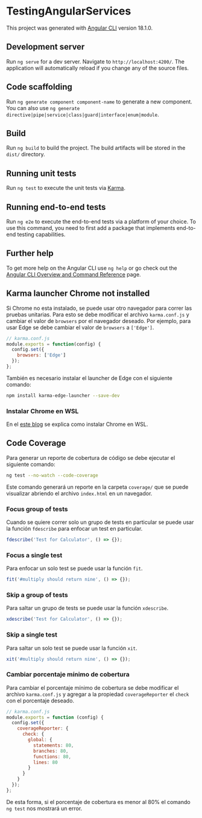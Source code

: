 # TestingAngularServices

This project was generated with [Angular CLI](https://github.com/angular/angular-cli) version 18.1.0.

## Development server

Run `ng serve` for a dev server. Navigate to `http://localhost:4200/`. The application will automatically reload if you change any of the source files.

## Code scaffolding

Run `ng generate component component-name` to generate a new component. You can also use `ng generate directive|pipe|service|class|guard|interface|enum|module`.

## Build

Run `ng build` to build the project. The build artifacts will be stored in the `dist/` directory.

## Running unit tests

Run `ng test` to execute the unit tests via [Karma](https://karma-runner.github.io).

## Running end-to-end tests

Run `ng e2e` to execute the end-to-end tests via a platform of your choice. To use this command, you need to first add a package that implements end-to-end testing capabilities.

## Further help

To get more help on the Angular CLI use `ng help` or go check out the [Angular CLI Overview and Command Reference](https://angular.dev/tools/cli) page.

##

## Karma launcher Chrome not installed

Si Chrome no esta instalado, se puede usar otro navegador para correr las pruebas unitarias. Para esto se debe modificar el archivo `karma.conf.js` y cambiar el valor de `browsers` por el navegador deseado. Por ejemplo, para usar Edge se debe cambiar el valor de `browsers` a `['Edge']`.

```javascript
// karma.conf.js
module.exports = function(config) {
  config.set({
    browsers: ['Edge']
  });
};
```

También es necesario instalar el launcher de Edge con el siguiente comando:

```bash
npm install karma-edge-launcher --save-dev
```

### Instalar Chrome en WSL

En el [este blog](https://scottspence.com/posts/use-chrome-in-ubuntu-wsl) se explica como instalar Chrome en WSL.

## Code Coverage

Para generar un reporte de cobertura de código se debe ejecutar el siguiente comando:

```bash
ng test --no-watch --code-coverage
```

Este comando generará un reporte en la carpeta `coverage/` que se puede visualizar abriendo el archivo `index.html` en un navegador.

### Focus group of tests

Cuando se quiere correr solo un grupo de tests en particular se puede usar la función `fdescribe` para enfocar un test en particular.

```typescript
fdescribe('Test for Calculator', () => {});
```

### Focus a single test

Para enfocar un solo test se puede usar la función `fit`.

```typescript
fit('#multiply should return nine', () => {});
```

### Skip a group of tests

Para saltar un grupo de tests se puede usar la función `xdescribe`.

```typescript
xdescribe('Test for Calculator', () => {});
```

### Skip a single test

Para saltar un solo test se puede usar la función `xit`.

```typescript
xit('#multiply should return nine', () => {});
```

### Cambiar porcentaje mínimo de cobertura

Para cambiar el porcentaje mínimo de cobertura se debe modificar el archivo `karma.conf.js` y agregar a la propiedad `coverageReporter` el `check` con el porcentaje deseado.

```javascript
// karma.conf.js
module.exports = function (config) {
  config.set({
    coverageReporter: {
      check: {
        global: {
          statements: 80,
          branches: 80,
          functions: 80,
          lines: 80
        }
      }
    }
  });
};
```

De esta forma, si el porcentaje de cobertura es menor al 80% el comando `ng test` nos mostrará un error.
